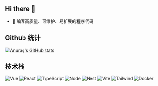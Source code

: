 ## Hi there 👋

- 🤔 编写高质量、可维护、易扩展的程序代码

## Github 统计
[![Anurag's GitHub stats](https://github-readme-stats.vercel.app/api?username=anuraghazra)](https://github.com/anuraghazra/github-readme-stats)

## 技术栈

![Vue](https://img.shields.io/badge/-Vue-%232c3e50?style=for-the-badge&logo=Vue.js)
![React](https://img.shields.io/badge/-React-%232c3e50?style=for-the-badge&logo=React)
![TypeScript](https://img.shields.io/badge/-Typescript-%230096fa?style=for-the-badge&logo=typescript&logoColor=fff&labelColor=%230096fa&color=%230074c1)
![Node](https://img.shields.io/badge/-NodeJS-%232c3e50?style=for-the-badge&logo=Node.js)
![Nest](https://img.shields.io/badge/-Next-%232C3A42?style=for-the-badge&logo=nestjs&logoColor=e0234e)
![Vite](https://img.shields.io/badge/-Vite-%232C3A42?style=for-the-badge&logo=vite)
![Tailwind](https://img.shields.io/badge/-tailwind-%232C3A42?style=for-the-badge&logo=tailwindcss)
![Docker](https://img.shields.io/badge/-docker-%232C3A42?style=for-the-badge&logo=docker)
